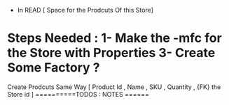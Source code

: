 - In READ [ Space for the Prodcuts Of this Store]

Steps Needed : 
1- Make the -mfc for the Store with Properties 
3- Create Some Factory ? 
==============
Create Prodcuts Same Way 
[ Product Id , Name , SKU , Quantity  , {FK} the Store id ]
==========TODOS : NOTES ======
